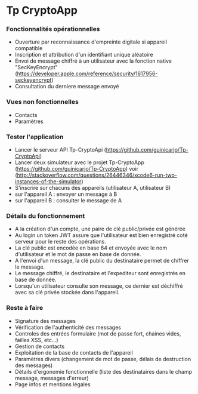 # Tp CryptoApp

### Fonctionnalités opérationnelles
- Ouverture par reconnaissance d'empreinte digitale si appareil compatible
- Inscription et attribution d'un identifiant unique aléatoire
- Envoi de message chiffré à un utilisateur avec la fonction native "SecKeyEncrypt"
(https://developer.apple.com/reference/security/1617956-seckeyencrypt)
- Consultation du derniere message envoyé

### Vues non fonctionnelles
- Contacts
- Paramètres

### Tester l'application
- Lancer le serveur API Tp-CryptoApi (https://github.com/guinicarjo/Tp-CryptoApi)
- Lancer deux simulateur avec le projet Tp-CryptoApp (https://github.com/guinicarjo/Tp-CryptoApp)
voir (http://stackoverflow.com/questions/26446346/xcode6-run-two-instances-of-the-simulator)
- S'inscrire sur chacuns des appareils (utilisateur A, utilisateur B)
- sur l'appareil A : envoyer un message à B
- sur l'appareil B : consulter le message de A

### Détails du fonctionnement
- A la création d'un compte, une paire de clé public/privée est générée
- Au login un token JWT assure que l'utilisateur est bien enregistré coté serveur pour le reste des opérations.
- La clé public est encodée en base 64 et envoyée avec le nom d'utilisateur et le mot de passe en base de donnée.
- A l'envoi d'un message, la clé public du destinataire permet de chiffrer le message.
- Le message chiffré, le destinataire et l'expediteur sont enregistrés en base de donnée.
- Lorsqu'un utilisateur consulte son message, ce dernier est déchiffré avec sa clé privée stockée dans l'appareil.

### Reste à faire
- Signature des messages
- Vérification de l'authenticité des messages
- Controles des entrées formulaire (mot de passe fort, chaines vides, failles XSS, etc...)
- Gestion de contacts
- Exploitation de la base de contacts de l'appareil
- Paramètres divers (changement de mot de passe, délais de destruction des messages)
- Détails d'ergonomie fonctionnelle (liste des destinataires dans le champ message, messages d'erreur)
- Page infos et mentions légales
